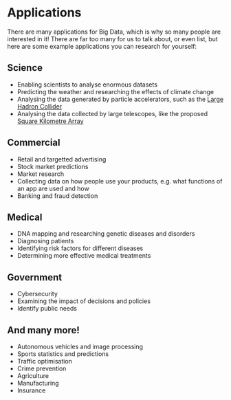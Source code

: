 # Applications

There are many applications for Big Data, which is why so many people are interested in it! There are far too many for us to talk about, or even list, but here are some example applications you can research for yourself:

## Science

- Enabling scientists to analyse enormous datasets
- Predicting the weather and researching the effects of climate change
- Analysing the data generated by particle accelerators, such as the [Large Hadron Collider](https://home.cern/science/accelerators/large-hadron-collider)
- Analysing the data collected by large telescopes, like the proposed [Square Kilometre Array](https://www.skatelescope.org/the-ska-project/)

## Commercial

- Retail and targetted advertising
- Stock market predictions
- Market research
- Collecting data on how people use your products, e.g. what functions of an app are used and how
- Banking and fraud detection

## Medical

- DNA mapping and researching genetic diseases and disorders
- Diagnosing patients
- Identifying risk factors for different diseases
- Determining more effective medical treatments

## Government

- Cybersecurity
- Examining the impact of decisions and policies
- Identify public needs

## And many more!

- Autonomous vehicles and image processing
- Sports statistics and predictions
- Traffic optimisation
- Crime prevention
- Agriculture
- Manufacturing
- Insurance
